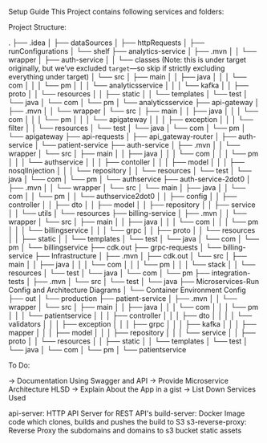 Setup Guide
This Project contains following services and folders:

Project Structure:

.
├── .idea
│   ├── dataSources
│   ├── httpRequests
│   ├── runConfigurations
│   └── shelf
├── analytics-service
│   ├── .mvn
│   │   └── wrapper
│   ├── auth-service
│   │   └── classes  (Note: this is under target originally, but we’ve excluded `target`—so skip if strictly excluding everything under target)
│   └── src
│       ├── main
│       │   ├── java
│       │   │   └── com
│       │   │       └── pm
│       │   │           └── analyticsservice
│       │   │               └── kafka
│       │   ├── proto
│       │   └── resources
│       │       ├── static
│       │       └── templates
│       └── test
│           └── java
│               └── com
│                   └── pm
│                       └── analyticsservice
├── api-gateway
│   ├── .mvn
│   │   └── wrapper
│   └── src
│       ├── main
│       │   ├── java
│       │   │   └── com
│       │   │       └── pm
│       │   │           └── apigateway
│       │   │               ├── exception
│       │   │               └── filter
│       │   └── resources
│       └── test
│           └── java
│               └── com
│                   └── pm
│                       └── apigateway
├── api-requests
│   ├── api_gateway-router
│   ├── auth-service
│   └── patient-service
├── auth-service
│   ├── .mvn
│   │   └── wrapper
│   └── src
│       ├── main
│       │   ├── java
│       │   │   └── com
│       │   │       └── pm
│       │   │           └── authservice
│       │   │               ├── contoller
│       │   │               ├── model
│       │   │               ├── nosqlInjection
│       │   │               └── repository
│       │   └── resources
│       └── test
│           └── java
│               └── com
│                   └── pm
│                       └── authservice
├── auth-service-2dot0
│   ├── .mvn
│   │   └── wrapper
│   └── src
│       └── main
│           ├── java
│           │   └── com
│           │       └── pm
│           │           └── authservice2dot0
│           │               ├── config
│           │               ├── controller
│           │               ├── dto
│           │               ├── model
│           │               ├── repository
│           │               ├── service
│           │               └── utils
│           └── resources
├── billing-service
│   ├── .mvn
│   │   └── wrapper
│   └── src
│       ├── main
│       │   ├── java
│       │   │   └── com
│       │   │       └── pm
│       │   │           └── billingservice
│       │   │               └── grpc
│       │   ├── proto
│       │   └── resources
│       │       ├── static
│       │       └── templates
│       └── test
│           └── java
│               └── com
│                   └── pm
│                       └── billingservice
├── cdk.out
├── grpc-requests
│   └── billing-service
├── Infrastructure
│   ├── .mvn
│   ├── cdk.out
│   └── src
│       ├── main
│       │   ├── java
│       │   │   └── com
│       │   │       └── pm
│       │   │           └── stack
│       │   └── resources
│       └── test
│           └── java
│               └── com
│                   └── pm
├── integration-tests
│   ├── .mvn
│   └── src
│       └── test
│           └── java
├── Microservices-Run Config and Architecture Diagrams
│   └── Container Environment Config
├── out
│   └── production
├── patient-service
│   ├── .mvn
│   │   └── wrapper
│   └── src
│       ├── main
│       │   ├── java
│       │   │   └── com
│       │   │       └── pm
│       │   │           └── patientservice
│       │   │               ├── controller
│       │   │               ├── dto
│       │   │               │   └── validators
│       │   │               ├── exception
│       │   │               ├── grpc
│       │   │               ├── kafka
│       │   │               ├── mapper
│       │   │               ├── model
│       │   │               ├── repository
│       │   │               └── service
│       │   ├── proto
│       │   └── resources
│       │       ├── static
│       │       └── templates
│       └── test
│           └── java
│               └── com
│                   └── pm
│                       └── patientservice


To Do:

-> Documentation Using Swagger and API 
-> Provide Microservice Architecture HLSD
-> Explain About the App in a gist
-> List Down Services Used

api-server: HTTP API Server for REST API's
build-server: Docker Image code which clones, builds and pushes the build to S3
s3-reverse-proxy: Reverse Proxy the subdomains and domains to s3 bucket static assets
